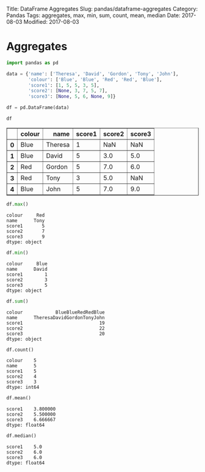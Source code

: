 Title: DataFrame Aggregates
Slug: pandas/dataframe-aggregates
Category: Pandas
Tags: aggregates, max, min, sum, count, mean, median
Date: 2017-08-03
Modified: 2017-08-03

# Aggregates


```python
import pandas as pd
```


```python
data = {'name': ['Theresa', 'David', 'Gordon', 'Tony', 'John'],
        'colour': ['Blue', 'Blue', 'Red', 'Red', 'Blue'],
        'score1': [1, 5, 5, 3, 5],
        'score2': [None, 3, 7, 5, 7],
        'score3': [None, 5, 6, None, 9]}

df = pd.DataFrame(data)
```


```python
df
```




<div>
<style>
    .dataframe thead tr:only-child th {
        text-align: right;
    }

    .dataframe thead th {
        text-align: left;
    }

    .dataframe tbody tr th {
        vertical-align: top;
    }
</style>
<table border="1" class="dataframe">
  <thead>
    <tr style="text-align: right;">
      <th></th>
      <th>colour</th>
      <th>name</th>
      <th>score1</th>
      <th>score2</th>
      <th>score3</th>
    </tr>
  </thead>
  <tbody>
    <tr>
      <th>0</th>
      <td>Blue</td>
      <td>Theresa</td>
      <td>1</td>
      <td>NaN</td>
      <td>NaN</td>
    </tr>
    <tr>
      <th>1</th>
      <td>Blue</td>
      <td>David</td>
      <td>5</td>
      <td>3.0</td>
      <td>5.0</td>
    </tr>
    <tr>
      <th>2</th>
      <td>Red</td>
      <td>Gordon</td>
      <td>5</td>
      <td>7.0</td>
      <td>6.0</td>
    </tr>
    <tr>
      <th>3</th>
      <td>Red</td>
      <td>Tony</td>
      <td>3</td>
      <td>5.0</td>
      <td>NaN</td>
    </tr>
    <tr>
      <th>4</th>
      <td>Blue</td>
      <td>John</td>
      <td>5</td>
      <td>7.0</td>
      <td>9.0</td>
    </tr>
  </tbody>
</table>
</div>




```python
df.max()
```




    colour     Red
    name      Tony
    score1       5
    score2       7
    score3       9
    dtype: object




```python
df.min()
```




    colour     Blue
    name      David
    score1        1
    score2        3
    score3        5
    dtype: object




```python
df.sum()
```




    colour            BlueBlueRedRedBlue
    name      TheresaDavidGordonTonyJohn
    score1                            19
    score2                            22
    score3                            20
    dtype: object




```python
df.count()
```




    colour    5
    name      5
    score1    5
    score2    4
    score3    3
    dtype: int64




```python
df.mean()
```




    score1    3.800000
    score2    5.500000
    score3    6.666667
    dtype: float64




```python
df.median()
```




    score1    5.0
    score2    6.0
    score3    6.0
    dtype: float64




```python

```
